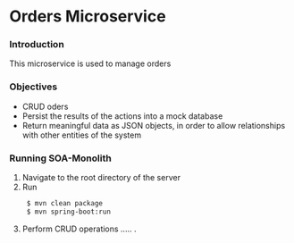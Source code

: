 # Orders Microservice
### Introduction 
This microservice is used to manage orders

### Objectives
* CRUD oders
* Persist the results of the actions into a mock database
* Return meaningful data as JSON objects, in order to allow relationships with other entities of the system

### Running SOA-Monolith
1. Navigate to the root directory of the server
2. Run
   ```sh
    $ mvn clean package
    $ mvn spring-boot:run
   ```
3. Perform CRUD operations
.....
.